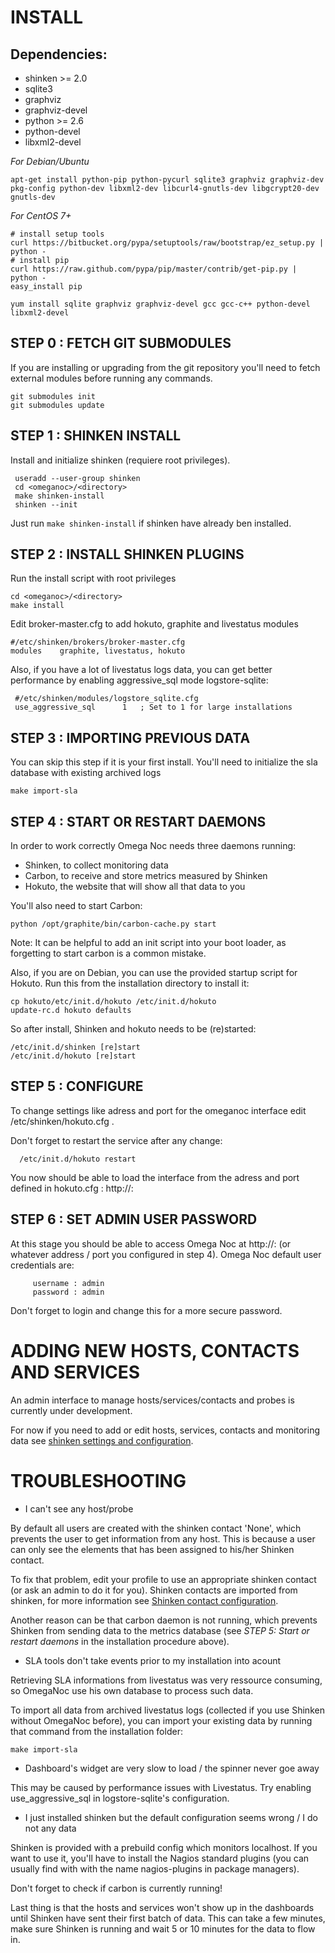 INSTALL
=======

Dependencies:
------------
* shinken >= 2.0
* sqlite3
* graphviz
* graphviz-devel
* python >= 2.6
* python-devel
* libxml2-devel

*For Debian/Ubuntu*

    apt-get install python-pip python-pycurl sqlite3 graphviz graphviz-dev pkg-config python-dev libxml2-dev libcurl4-gnutls-dev libgcrypt20-dev gnutls-dev
*For CentOS 7+*

    # install setup tools
    curl https://bitbucket.org/pypa/setuptools/raw/bootstrap/ez_setup.py | python -
    # install pip
    curl https://raw.github.com/pypa/pip/master/contrib/get-pip.py | python -
    easy_install pip

    yum install sqlite graphviz graphviz-devel gcc gcc-c++ python-devel libxml2-devel

STEP 0 : FETCH GIT SUBMODULES
-----------------------------

If you are installing or upgrading from the git repository you'll need to fetch 
external modules before running any commands.

    git submodules init
    git submodules update

STEP 1 : SHINKEN INSTALL
------------------------

Install and initialize shinken (requiere root privileges).

     useradd --user-group shinken
     cd <omeganoc>/<directory>
     make shinken-install
     shinken --init
Just run `make shinken-install` if shinken have already ben installed.

STEP 2 : INSTALL SHINKEN PLUGINS
--------------------------------

Run the install script with root privileges

    cd <omeganoc>/<directory>
    make install
    
Edit broker-master.cfg to add hokuto, graphite and livestatus modules

    #/etc/shinken/brokers/broker-master.cfg
    modules    graphite, livestatus, hokuto
    
Also, if you have a lot of livestatus logs data, you can get better performance by enabling aggressive_sql mode 
logstore-sqlite:

     #/etc/shinken/modules/logstore_sqlite.cfg
     use_aggressive_sql      1   ; Set to 1 for large installations

STEP 3 : IMPORTING PREVIOUS DATA
--------------------------------

You can skip this step if it is your first install.
You'll need to initialize the sla database with existing archived logs

    make import-sla

STEP 4 : START OR RESTART DAEMONS
---------------------------------

In order to work correctly Omega Noc needs three daemons running:
* Shinken, to collect monitoring data
* Carbon, to receive and store metrics measured by Shinken
* Hokuto, the website that will show all that data to you
    
You'll also need to start Carbon:

    python /opt/graphite/bin/carbon-cache.py start
    
Note: It can be helpful to add an init script into your boot loader, as 
forgetting to start carbon is a common mistake.

Also, if you are on Debian, you can use the provided startup script for Hokuto.
Run this from the installation directory to install it:

    cp hokuto/etc/init.d/hokuto /etc/init.d/hokuto
    update-rc.d hokuto defaults

So after install, Shinken and hokuto needs to be (re)started:

    /etc/init.d/shinken [re]start
    /etc/init.d/hokuto [re]start


STEP 5 : CONFIGURE
------------------

To change settings like adress and port for the omeganoc interface edit /etc/shinken/hokuto.cfg .

Don't forget to restart the service after any change:

      /etc/init.d/hokuto restart

You now should be able to load the interface from the adress and port defined in hokuto.cfg : http://<host>:<port>

STEP 6 : SET ADMIN USER PASSWORD
--------------------------------

At this stage you should be able to access Omega Noc at http://<host>:<port> 
(or whatever address / port you configured in step 4).
Omega Noc default user credentials are:

         username : admin
         password : admin

Don't forget to login and change this for a more secure password.

ADDING NEW HOSTS, CONTACTS AND SERVICES
=======================================

An admin interface to manage hosts/services/contacts and probes is currently 
under development.

For now if you need to add or edit hosts, services, contacts and monitoring 
data see [shinken settings and configuration](https://shinken.readthedocs.org/en/latest/05_thebasics/index.html).

TROUBLESHOOTING
===============

* I can't see any host/probe

By default all users are created with the shinken contact 'None', which 
prevents the user to get information from any host. This is because a user can
only see the elements that has been assigned to his/her Shinken contact.

To fix that problem, edit your profile to use an appropriate shinken contact 
(or ask an admin to do it for you). Shinken contacts are imported from shinken,
for more information see [Shinken contact configuration](https://shinken.readthedocs.org/en/latest/08_configobjects/contact.html).

Another reason can be that carbon daemon is not running, which prevents Shinken
from sending data to the metrics database (see *STEP 5: Start or restart daemons*
in the installation procedure above).

* SLA tools don't take events prior to my installation into acount

Retrieving SLA informations from livestatus was very ressource consuming, so 
OmegaNoc use his own database to process such data.

To import all data from archived livestatus logs (collected if you use Shinken
without OmegaNoc before), you can import your existing data by running
that command from the installation folder:

    make import-sla
     
* Dashboard's widget are very slow to load / the spinner never goe away

This may be caused by performance issues with Livestatus. Try enabling 
use_aggressive_sql in logstore-sqlite's configuration.

* I just installed shinken but the default configuration seems wrong / I do not any data

Shinken is provided with a prebuild config which monitors localhost. If you 
want to use it, you'll have to install the Nagios standard plugins (you can
usually find with with the name nagios-plugins in package managers).

Don't forget to check if carbon is currently running!

Last thing is that the hosts and services won't show up in the dashboards until
Shinken have sent their first batch of data. This can take a few minutes, make sure
Shinken is running and wait 5 or 10 minutes for the data to flow in. 
